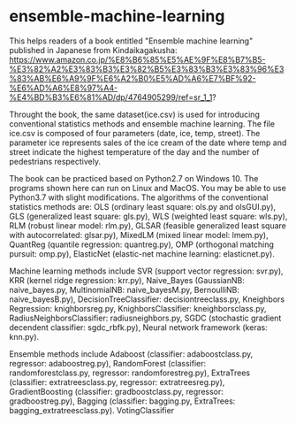 # ensemble-machine-learning
This helps readers of a book entitled "Ensemble machine learning" published in Japanese from Kindaikagakusha:
https://www.amazon.co.jp/%E8%B6%85%E5%AE%9F%E8%B7%B5-%E3%82%A2%E3%83%B3%E3%82%B5%E3%83%B3%E3%83%96%E3%83%AB%E6%A9%9F%E6%A2%B0%E5%AD%A6%E7%BF%92-%E6%AD%A6%E8%97%A4-%E4%BD%B3%E6%81%AD/dp/4764905299/ref=sr_1_1?

Throught the book, the same dataset(ice.csv) is used for introducing conventional statistics methods and ensemble machine learning.
The file ice.csv is composed of four parameters (date, ice, temp, street).
The parameter ice represents sales of the ice cream of the date where temp and street indicate the highest temperature of the day and the number of pedestrians respectively.

The book can be practiced based on Python2.7 on Windows 10. The programs shown here can run on Linux and MacOS. You may be able to use Python3.7 with slight modifications.
The algorithms of the conventional statistics methods are: OLS (ordinary least square: ols.py and olsGUI.py), GLS (generalized least square: gls.py), WLS (weighted least square: wls.py), RLM (robust linear model: rlm.py), GLSAR (feasible generalized least square with autocorrelated: glsar.py), MixedLM (mixed linear model: lmem.py), QuantReg (quantile regression: quantreg.py), OMP (orthogonal matching pursuit: omp.py), ElasticNet (elastic-net machine learning: elasticnet.py). 

Machine learning methods include SVR (support vector regression: svr.py), KRR (kernel ridge regression: krr.py), Naive_Bayes (GaussianNB: naive_bayes.py, MultinomialNB: naive_bayesM.py, BernoulliNB: naive_bayesB.py), DecisionTreeClassifier: decisiontreeclass.py, Kneighbors Regression: knighborsreg.py, KnighborsClassifier: kneighborsclass.py, RadiusNeighborsClassifier: radiusneighbors.py, SGDC (stochastic gradient decendent classifier: sgdc_rbfk.py), Neural network framework (keras: knn.py).

Ensemble methods include Adaboost (classifier: adaboostclass.py, regressor: adaboostreg.py), RandomForest (classifier: randomforestclass.py, regressor: randomforestreg.py), ExtraTrees (classifier: extratreesclass.py, regressor: extratreesreg.py), GradientBoosting (classifier: gradboostclass.py, regressor: gradboostreg.py), Bagging (classifier: bagging.py, ExtraTrees: bagging_extratreesclass.py). VotingClassifier
